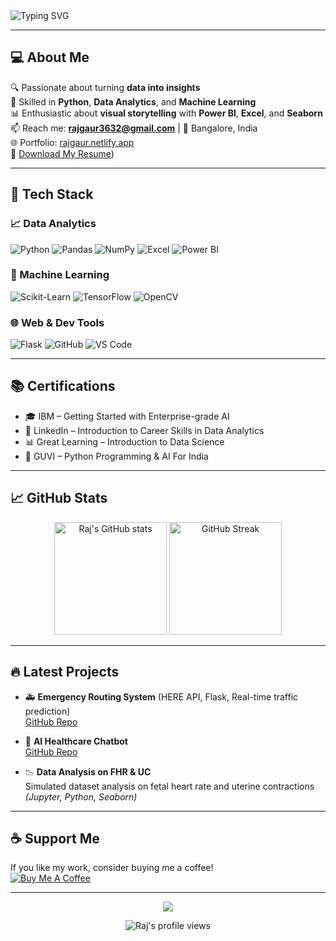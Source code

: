 <img src="https://readme-typing-svg.demolab.com?font=Fira+Code&size=24&duration=4000&pause=1000&color=00BFFF&center=true&vCenter=true&width=435&lines=Hi+%F0%9F%91%8B%2C+I'm+Raj+Gaur;Python+Dev+%7C+Data+Analyst+%7C+Tech+Explorer" alt="Typing SVG" />

---

## 💻 About Me

🔍 Passionate about turning **data into insights**  
🐍 Skilled in **Python**, **Data Analytics**, and **Machine Learning**  
📊 Enthusiastic about **visual storytelling** with **Power BI**, **Excel**, and **Seaborn**  
📫 Reach me: **rajgaur3632@gmail.com** | 📍 Bangalore, India  
🌐 Portfolio: [rajgaur.netlify.app](https://rajgaur.netlify.app)  
📄 [Download My Resume](https://drive.google.com/file/d/18e6SYjBeyIIgue9bZoCqlsRknkOfbP22/view?usp=sharing))

---

## 🚀 Tech Stack

### 📈 Data Analytics
![Python](https://img.shields.io/badge/-Python-3776AB?logo=python&logoColor=white&style=for-the-badge)
![Pandas](https://img.shields.io/badge/-Pandas-150458?logo=pandas&logoColor=white&style=for-the-badge)
![NumPy](https://img.shields.io/badge/-NumPy-013243?logo=numpy&logoColor=white&style=for-the-badge)
![Excel](https://img.shields.io/badge/-Excel-217346?logo=microsoft-excel&logoColor=white&style=for-the-badge)
![Power BI](https://img.shields.io/badge/-Power%20BI-F2C811?logo=powerbi&logoColor=black&style=for-the-badge)

### 🤖 Machine Learning
![Scikit-Learn](https://img.shields.io/badge/-Scikit--Learn-F7931E?logo=scikit-learn&logoColor=white&style=for-the-badge)
![TensorFlow](https://img.shields.io/badge/-TensorFlow-FF6F00?logo=tensorflow&logoColor=white&style=for-the-badge)
![OpenCV](https://img.shields.io/badge/-OpenCV-5C3EE8?logo=opencv&logoColor=white&style=for-the-badge)

### 🌐 Web & Dev Tools
![Flask](https://img.shields.io/badge/-Flask-000000?logo=flask&logoColor=white&style=for-the-badge)
![GitHub](https://img.shields.io/badge/-GitHub-181717?logo=github&logoColor=white&style=for-the-badge)
![VS Code](https://img.shields.io/badge/-VSCode-007ACC?logo=visual-studio-code&logoColor=white&style=for-the-badge)

---

## 📚 Certifications

- 🎓 IBM – Getting Started with Enterprise-grade AI  
- 📘 LinkedIn – Introduction to Career Skills in Data Analytics  
- 📊 Great Learning – Introduction to Data Science  
- 🤖 GUVI – Python Programming & AI For India  

---

## 📈 GitHub Stats

<p align="center">
  <img src="https://github-readme-stats.vercel.app/api?username=rajgaur3632&show_icons=true&theme=radical" alt="Raj's GitHub stats" height="180">
  <img src="https://github-readme-streak-stats.herokuapp.com/?user=rajgaur3632&theme=radical" alt="GitHub Streak" height="180">
</p>

---

## 🔥 Latest Projects

- 🚑 **Emergency Routing System** (HERE API, Flask, Real-time traffic prediction)  
  [GitHub Repo](https://github.com/RajGaur3632/codespace)

- 🤖 **AI Healthcare Chatbot**  
  [GitHub Repo](https://github.com/RajGaur3632)

- 📉 **Data Analysis on FHR & UC**  
  Simulated dataset analysis on fetal heart rate and uterine contractions  
  *(Jupyter, Python, Seaborn)*

---

## ☕ Support Me

If you like my work, consider buying me a coffee!  
[![Buy Me A Coffee](https://img.shields.io/badge/-Buy_Me_A_Coffee-ffdd00?logo=buymeacoffee&logoColor=black&style=for-the-badge)](https://www.buymeacoffee.com/rajgaur)

---

<!-- GitHub Trophy -->
<p align="center">
  <img src="https://github-profile-trophy.vercel.app/?username=rajgaur3632&theme=onedark" />
</p>

<!-- Visitor Badge -->
<p align="center">
  <img src="https://komarev.com/ghpvc/?username=rajgaur3632&style=for-the-badge" alt="Raj's profile views"/>
</p>
